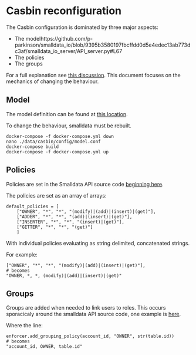 # Casbin reconfiguration

The Casbin configuration is dominated by three major aspects:
- The modelhttps://github.com/p-parkinson/smalldata_io/blob/9395b3580197fbcffdd0d5e4edec13ab773dc3af/smalldata_io_server/API_server.py#L67
- The policies
- The groups

For a full explanation see [this discussion](docs/explanation/casbin.md "casbin"). This document focuses on the mechanics of changing the behaviour.

## Model

The model definition can be found at [this location](data/casbin/config/model.conf).

To change the behaviour, smalldata must be rebuilt.

```console
docker-compose -f docker-compose.yml down
nano ./data/casbin/config/model.conf
docker-compose build
docker-compose -f docker-compose.yml up
```

## Policies

Policies are set in the Smalldata API source code [beginning here](https://github.com/p-parkinson/smalldata_io/blob/9395b3580197fbcffdd0d5e4edec13ab773dc3af/smalldata_io_server/API_server.py#L67).

The policies are set as an array of arrays:

```
default_policies = [
    ["OWNER", "*", "*", "(modify)|(add)|(insert)|(get)"],
    ["ADDER", "*", "*", "(add)|(insert)|(get)"],
    ["INSERTER", "*", "*", "(insert)|(get)"],
    ["GETTER", "*", "*", "(get)"]
    ]
```

With individual policies evaluating as string delimited, concatenated strings. 

For example:

```
["OWNER", "*", "*", "(modify)|(add)|(insert)|(get)"],
# becomes
"OWNER, *, *, (modify)|(add)|(insert)|(get)"
```

## Groups

Groups are added when needed to link users to roles. This occurs sporacicaly around the smalldata API source code, one example is [here](https://github.com/p-parkinson/smalldata_io/blob/9395b3580197fbcffdd0d5e4edec13ab773dc3af/smalldata_io_server/API_server.py#L167).

Where the line:

```
enforcer.add_grouping_policy(account_id, "OWNER", str(table.id))
# becomes
"account_id, OWNER, table.id"
```

